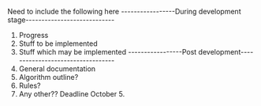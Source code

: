 Need to include the following here
-----------------During development stage----------------------------
1. Progress
2. Stuff to be implemented
3. Stuff which may be implemented
-----------------Post development----------------------------------
1. General documentation
2. Algorithm outline?
3. Rules?
4. Any other??
Deadline October 5.
